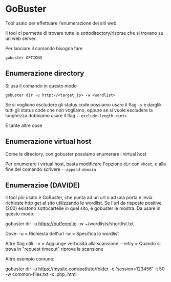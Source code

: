 # GoBuster

Tool usato per effettuare l'enumerazione dei siti web.

Il tool ci permette di trovare tutte le sottodirectory/risorse che si trovano su un web server.

Per lanciare il comando bisogna fare

`gobuster OPTIONS`

## Enumerazione directory

Si usa il comando in questo modo

`gobuster dir -u http://<target_ip> -w <wordlist>`

Se si vogliono escludere gli status code possiamo usare il flag `-s` e darglik tutti gli status code che non vogliamo, oppure se si vuole escludere la lunghezza dobbiamo usare il flag `--exclude-length <int>`

E tante altre cose

## Enumerazione virtual host

Come le directory, con gobuster possiamo enumerare i virtual host

Per enumerare i virtual host, basta modificare l'opzione `dir` con `vhost`, e alla fine del comando scrivere `--append-domain`

## Enumerazioe (DAVIDE)

Il tool più usato è GoBuster, che punta ad un url o ad una porta e invia richieste http get al sito utilizzando le wordlist. Se l'url da risposte positive (200) esistono sottocartelle in quel sito, e gobuster le mostra. Da usare in questo modo:

gobuster dir -u https://buffered.io -w ~/wordlists/shortlist.txt

Dove:
-u = Richiesta dell'url
-w = Specifica la wordlist

Altre flag utili:
-v = Aggiunge verbosità alla scansione
--retry = Quando si trova in "request timeout" riprova la scansione

Altro esempio comune:

gobuster dir -u https://mysite.com/path/to/folder -c 'session=123456' -t 50 -w common-files.txt -x .php,.html
